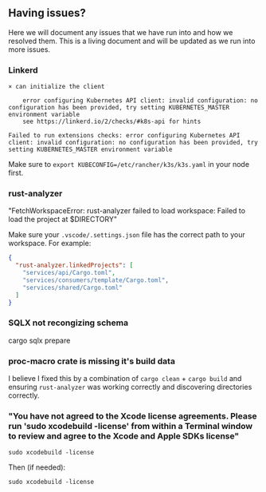 ## Having issues?

Here we will document any issues that we have run into and how we resolved them. This is a living document and will be updated as we run into more issues.

### Linkerd

```console
× can initialize the client

    error configuring Kubernetes API client: invalid configuration: no configuration has been provided, try setting KUBERNETES_MASTER environment variable
    see https://linkerd.io/2/checks/#k8s-api for hints

Failed to run extensions checks: error configuring Kubernetes API client: invalid configuration: no configuration has been provided, try setting KUBERNETES_MASTER environment variable
```

Make sure to `export KUBECONFIG=/etc/rancher/k3s/k3s.yaml` in your node first.

### rust-analyzer

"FetchWorkspaceError: rust-analyzer failed to load workspace: Failed to load the project at $DIRECTORY"

Make sure your `.vscode/.settings.json` file has the correct path to your workspace. For example:

```json
{
  "rust-analyzer.linkedProjects": [
    "services/api/Cargo.toml",
    "services/consumers/template/Cargo.toml",
    "services/shared/Cargo.toml"
  ]
}
```

### SQLX not recongizing schema

cargo sqlx prepare

### proc-macro crate is missing it's build data

I believe I fixed this by a combination of `cargo clean` + `cargo build` and ensuring `rust-analyzer` was working correctly and discovering directories correctly.

### "You have not agreed to the Xcode license agreements. Please run 'sudo xcodebuild -license' from within a Terminal window to review and agree to the Xcode and Apple SDKs license"

```
sudo xcodebuild -license
```

Then (if needed):

```
sudo xcodebuild -license
```
